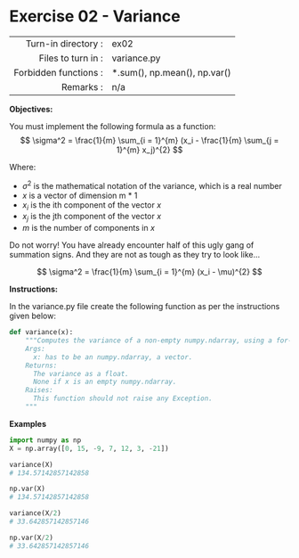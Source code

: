 # Exercise 02 - Variance
|                         |                    |
| -----------------------:| ------------------ |
|   Turn-in directory :   |  ex02              |
|   Files to turn in :    |  variance.py       |
|   Forbidden functions : |  *.sum(), np.mean(), np.var() |
|   Remarks :             |  n/a               |

**Objectives:**

You must implement the following formula as a function:  
$$
\sigma^2 = \frac{1}{m} \sum_{i = 1}^{m} (x_i - \frac{1}{m} \sum_{j = 1}^{m} x_j)^{2} 
$$

Where: 
- $\sigma^2$ is the mathematical notation of the variance, which is a real number
- $x$ is a vector of dimension m * 1
- $x_i$ is the ith component of the vector $x$
- $x_j$ is the jth component of the vector $x$
- $m$ is the number of components in $x$

Do not worry! You have already encounter half of this ugly gang of summation signs.
And they are not as tough as they try to look like... 

$$
\sigma^2 = \frac{1}{m} \sum_{i = 1}^{m} (x_i - \mu)^{2}
$$


**Instructions:**

In the variance.py file create the following function as per the instructions given below:
```python
def variance(x):
    """Computes the variance of a non-empty numpy.ndarray, using a for-loop.
    Args:
      x: has to be an numpy.ndarray, a vector.
    Returns:
      The variance as a float.
      None if x is an empty numpy.ndarray.
    Raises:
      This function should not raise any Exception.
    """
```

**Examples**

```python
import numpy as np
X = np.array([0, 15, -9, 7, 12, 3, -21])

variance(X)
# 134.57142857142858

np.var(X)
# 134.57142857142858

variance(X/2)
# 33.642857142857146

np.var(X/2)
# 33.642857142857146
```

